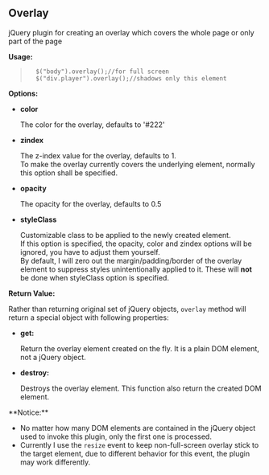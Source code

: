 ## Overlay

jQuery plugin for creating an overlay which covers the whole page or only part of the page

<strong>Usage:</strong>

>		$("body").overlay();//for full screen
>		$("div.player").overlay();//shadows only this element

<strong>Options:</strong>
<p>
	<ul>
		<li>
			<b>color</b>
			<p>The color for the overlay, defaults to '#222'</p>
		</li>
		<li>
			<b>zindex</b>
			<p>
				The z-index value for the overlay, defaults to 1.<br/>
				To make the overlay currently covers the underlying element, normally this option shall be specified.
			</p>
		</li>
		<li>
			<b>opacity</b>
			<p>
				The opacity for the overlay, defaults to 0.5
			</p>
		</li>
		<li>
			<b>styleClass</b>
			<p>
				Customizable class to be applied to the newly created element.<br/>
				If this option is specified, the opacity, color and zindex options will be ignored, you have to adjust them yourself.<br/>
				By default, I will zero out the margin/padding/border of the overlay element to suppress styles unintentionally applied to it. These will <b>not</b> be done when styleClass option is specified.
			</p>
		</li>
	</ul>
</p>
<strong>Return Value:</strong>
<p>
	<p>
		Rather than returning original set of jQuery objects, 
		<code>overlay</code> method will return a special object with following properties:
	</p>
	<ul>
		<li>
			<b>get:</b>
			<p>Return the overlay element created on the fly. It is a plain DOM element, not a jQuery object.</p>
		</li>
		<li>
			<b>destroy:</b>
			<p>Destroys the overlay element. This function also return the created DOM element.</p>
		</li>
	</ul>
</p>
**Notice:**
<ul>
	<li>
		No matter how many DOM elements are contained in the jQuery object used to invoke this plugin,
		only the first one is processed.		
	</li>
	<li>
		Currently I use the <code>resize</code> event to keep non-full-screen overlay stick to the target element, due to different behavior for this event, the plugin may work differently.
	</li>
</ul>
